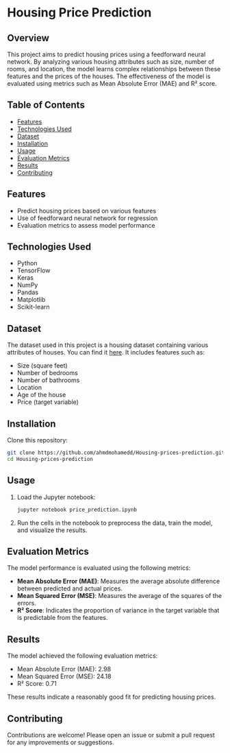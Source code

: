 # Housing Price Prediction

## Overview
This project aims to predict housing prices using a feedforward neural network. By analyzing various housing attributes such as size, number of rooms, and location, the model learns complex relationships between these features and the prices of the houses. The effectiveness of the model is evaluated using metrics such as Mean Absolute Error (MAE) and R² score.

## Table of Contents
- [Features](#features)
- [Technologies Used](#technologies-used)
- [Dataset](#dataset)
- [Installation](#installation)
- [Usage](#usage)
- [Evaluation Metrics](#evaluation-metrics)
- [Results](#results)
- [Contributing](#contributing)

## Features
- Predict housing prices based on various features
- Use of feedforward neural network for regression
- Evaluation metrics to assess model performance

## Technologies Used
- Python
- TensorFlow
- Keras
- NumPy
- Pandas
- Matplotlib
- Scikit-learn

## Dataset
The dataset used in this project is a housing dataset containing various attributes of houses. You can find it [here](link_to_dataset). It includes features such as:
- Size (square feet)
- Number of bedrooms
- Number of bathrooms
- Location
- Age of the house
- Price (target variable)

## Installation
Clone this repository:
   ```bash
   git clone https://github.com/ahmdmohamedd/Housing-prices-prediction.git
   cd Housing-prices-prediction
   ```

## Usage
1. Load the Jupyter notebook:
   ```bash
   jupyter notebook price_prediction.ipynb
   ```

2. Run the cells in the notebook to preprocess the data, train the model, and visualize the results.

## Evaluation Metrics
The model performance is evaluated using the following metrics:
- **Mean Absolute Error (MAE)**: Measures the average absolute difference between predicted and actual prices.
- **Mean Squared Error (MSE)**: Measures the average of the squares of the errors.
- **R² Score**: Indicates the proportion of variance in the target variable that is predictable from the features.

## Results
The model achieved the following evaluation metrics:
- Mean Absolute Error (MAE): 2.98
- Mean Squared Error (MSE): 24.18
- R² Score: 0.71

These results indicate a reasonably good fit for predicting housing prices.

## Contributing
Contributions are welcome! Please open an issue or submit a pull request for any improvements or suggestions.
